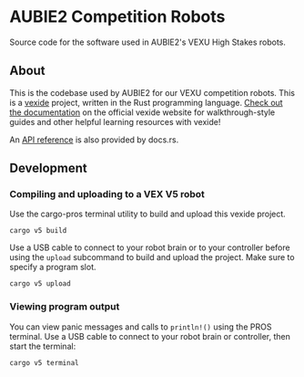 # AUBIE2 Competition Robots

Source code for the software used in AUBIE2's VEXU High Stakes robots.

## About

This is the codebase used by AUBIE2 for our VEXU competition robots. This is a [vexide](https://vexide.dev/) project, written in the Rust programming language. [Check out the documentation](https://vexide.dev/docs/) on the official vexide website for walkthrough-style guides and other helpful learning resources with vexide!

An [API reference](https://docs.rs/vexide) is also provided by docs.rs.

## Development

### Compiling and uploading to a VEX V5 robot

Use the cargo-pros terminal utility to build and upload this vexide project.

```console
cargo v5 build
```

Use a USB cable to connect to your robot brain or to your controller before using the `upload` subcommand to build and upload the project. Make sure to specify a program slot.

```console
cargo v5 upload
```

### Viewing program output

You can view panic messages and calls to `println!()` using the PROS terminal.
Use a USB cable to connect to your robot brain or controller, then start the terminal:

```console
cargo v5 terminal
```
